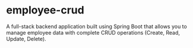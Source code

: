 # employee-crud
A full-stack backend application built using Spring Boot that allows you to manage employee data with complete CRUD operations (Create, Read, Update, Delete).
